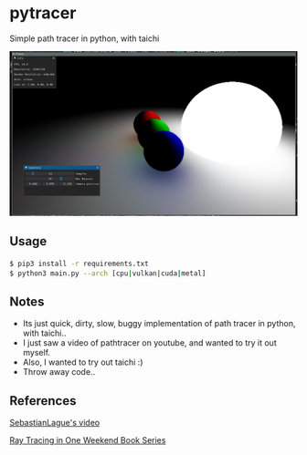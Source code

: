 # pytracer
Simple path tracer in python, with taichi

![balls](examples/balls.png)

## Usage
```sh
$ pip3 install -r requirements.txt
$ python3 main.py --arch [cpu|vulkan|cuda|metal]
```

## Notes
- Its just quick, dirty, slow, buggy implementation of path tracer in python, with taichi..
- I just saw a video of pathtracer on youtube, and wanted to try it out myself.
- Also, I wanted to try out taichi :)
- Throw away code..

## References
[SebastianLague's video](https://www.youtube.com/watch?v=Qz0KTGYJtUk)

[Ray Tracing in One Weekend Book Series](https://github.com/RayTracing/raytracing.github.io)